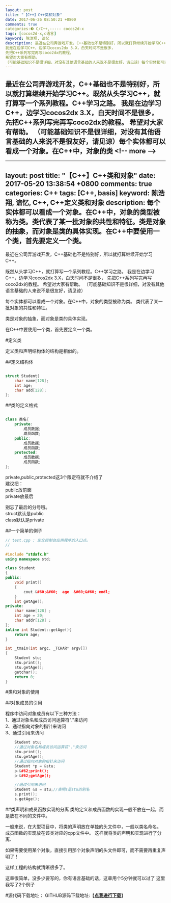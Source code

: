 ```yaml
---
layout: post
title: "【C++】C++类和对象"
date: 2017-06-26 08:50:21 +0800
comments: true
categories:❸ C/C++,----- cocos2d-x
tags: [cocos2d-x,c语言]
keyword: 陈浩翔, 谙忆
description: 最近在公司弄游戏开发，C++基础也不是特别好，所以就打算继续开始学习C++。既然从头学习C++，就打算写一个系列教程。C++学习之路。 
我是在边学习C++，边学习cocos2dx 3.X，白天时间不是很多， 
先把C++系列写完再写coco2dx的教程。 
希望对大家有帮助。 
（可能基础知识不是很详细，对没有其他语言基础的人来说不是很友好，请见谅）每个实体都可以看成一个对象。在C++中，对象的类 
---
```



最近在公司弄游戏开发，C++基础也不是特别好，所以就打算继续开始学习C++。既然从头学习C++，就打算写一个系列教程。C++学习之路。 
我是在边学习C++，边学习cocos2dx 3.X，白天时间不是很多， 
先把C++系列写完再写coco2dx的教程。 
希望对大家有帮助。 
（可能基础知识不是很详细，对没有其他语言基础的人来说不是很友好，请见谅）每个实体都可以看成一个对象。在C++中，对象的类
&#60;!-- more --&#62;
----------

---
layout: post
title: "【C++】C++类和对象"
date: 2017-05-20 13:38:54 +0800
comments: true
categories: C++
tags: [C++, basis]
keyword: 陈浩翔, 谙忆, C++, C++定义类和对象
description: 每个实体都可以看成一个对象。在C++中，对象的类型被称为类。类代表了某一批对象的共性和特征。类是对象的抽象，而对象是类的具体实现。在C++中要使用一个类，首先要定义一个类。
---

最近在公司弄游戏开发，C++基础也不是特别好，所以就打算继续开始学习C++。

既然从头学习C++，就打算写一个系列教程。C++学习之路。
我是在边学习C++，边学习cocos2dx 3.X，白天时间不是很多，
先把C++系列写完再写coco2dx的教程。
希望对大家有帮助。
（可能基础知识不是很详细，对没有其他语言基础的人来说不是很友好，请见谅）


每个实体都可以看成一个对象。在C++中，对象的类型被称为类。
类代表了某一批对象的共性和特征。

类是对象的抽象，而对象是类的具体实现。

在C++中要使用一个类，首先要定义一个类。

#定义类

定义类和声明结构体的结构是相似的。

##定义结构体
```cpp

struct Student{
	char name[128];
	int age;
	char add[128];
};

```

##类的定义格式
```cpp

class 类名{
	private:
		成员数据;
		成员函数;
	public:
		成员数据;
		成员函数;
	protected:
		成员数据;
		成员函数;
};
```
private,public,protected这3个限定符就不介绍了  
建议把：  
public放前面  
private放最后  

别忘了最后的分号哦。  
struct默认是public  
class默认是private  

##一个简单的例子
```cpp
// test.cpp : 定义控制台应用程序的入口点。
//

#include "stdafx.h"
using namespace std;

class Student
{
public:
	void print()
	{
		cout &#60;&#60;  age  &#60;&#60; endl;
	}
	int getAge();
private:
	char name[128] ;
	int age = 20;
	char addr[128] ;
};
inline int Student::getAge(){
	return age;
}

int _tmain(int argc, _TCHAR* argv[])
{
	Student stu;
	stu.print();
	stu.getAge();
	getchar();
	return 0;
}
```

 
#类和对象的使用

##对象成员的引用

程序中访问对象成员有以下三种方法：  
1、通过对象名和成员访问运算符"."来访问  
2、通过指向对象的指针来访问  
3、通过引用来访问  

```cpp
	Student stu;
	//通过对象名和成员访问运算符"."来访问  
	stu.print();
	stu.getAge();
	//通过指向对象的指针来访问  
	Student *p = &stu;
	p-&#62;print();
	p-&#62;getAge();

	//通过引用来访问  
	Student &s = stu;//表明s是stu的别名
	s.print();
	s.getAge();
```

##类声明和成员函数实现的分离
类的定义和成员函数的实现一般不放在一起，而是放在不同的文件中。

一般来说，在大型项目中，将类的声明放在单独的头文件中，一般以类名命名。
成员函数的实现放在该类对应的cpp文件中。
这样就将类的声明和实现进行了分离.

如果需要使用某个对象，直接引用那个对象声明的头文件即可，而不需要再重复声明了！

这样工程的结构就清晰很多了。


这章很简单，没多少要写的，你有语言基础的话，这章用个5分钟就可以过了
这里我写了2个例子

#源代码下载地址：
GITHUB源码下载地址:【**[点我进行下载](https://github.com/chenhaoxiang/C-Study/tree/master/20170520 "点我进行下载")**】

